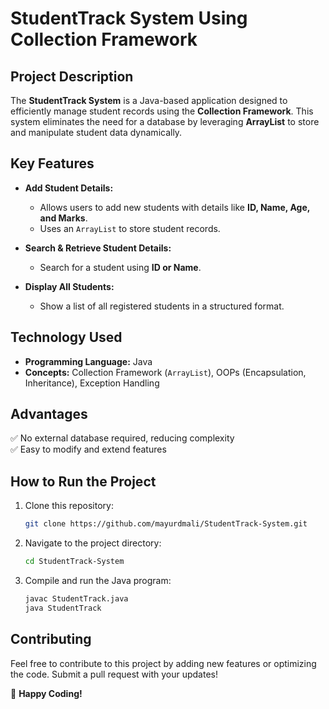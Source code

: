 # **StudentTrack System Using Collection Framework**

## **Project Description**
The **StudentTrack System** is a Java-based application designed to efficiently manage student records using the **Collection Framework**. This system eliminates the need for a database by leveraging **ArrayList** to store and manipulate student data dynamically.

## **Key Features**

- **Add Student Details:**
  - Allows users to add new students with details like **ID, Name, Age, and Marks**.
  - Uses an `ArrayList` to store student records.

- **Search & Retrieve Student Details:**
  - Search for a student using **ID or Name**.

- **Display All Students:**
  - Show a list of all registered students in a structured format.

## **Technology Used**

- **Programming Language:** Java  
- **Concepts:** Collection Framework (`ArrayList`), OOPs (Encapsulation, Inheritance), Exception Handling  

## **Advantages**

✅ No external database required, reducing complexity  
✅ Easy to modify and extend features  

## **How to Run the Project**
1. Clone this repository:
   ```sh
   git clone https://github.com/mayurdmali/StudentTrack-System.git
   ```
2. Navigate to the project directory:
   ```sh
   cd StudentTrack-System
   ```
3. Compile and run the Java program:
   ```sh
   javac StudentTrack.java
   java StudentTrack
   ```

## **Contributing**
Feel free to contribute to this project by adding new features or optimizing the code. Submit a pull request with your updates!


🚀 **Happy Coding!**
